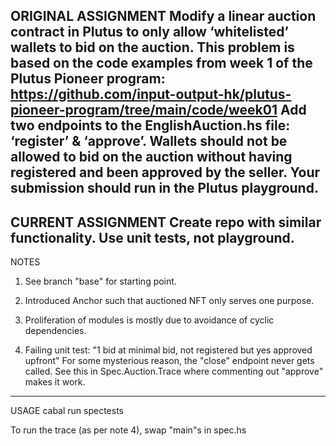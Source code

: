 ORIGINAL ASSIGNMENT
Modify a linear auction contract in Plutus to only allow ‘whitelisted’ wallets to bid on the auction.
This problem is based on the code examples from week 1 of the Plutus Pioneer program:
https://github.com/input-output-hk/plutus-pioneer-program/tree/main/code/week01
Add two endpoints to the EnglishAuction.hs file: ‘register’ & ‘approve’. Wallets should not be allowed to bid
on the auction without having registered and been approved by the seller.
Your submission should run in the Plutus playground.
---

CURRENT ASSIGNMENT
Create repo with similar functionality.  Use unit tests, not playground.
---

NOTES
1) See branch "base" for starting point.

2) Introduced Anchor such that auctioned NFT only serves one purpose. 

3) Proliferation of modules is mostly due to avoidance of cyclic dependencies.

4) Failing unit test: "1 bid at minimal bid, not registered but yes approved upfront"
For some mysterious reason, the "close" endpoint never gets called. See this in Spec.Auction.Trace
where commenting out "approve" makes it work. 
---

USAGE
cabal run spectests

To run the trace (as per note 4), swap "main"s in spec.hs